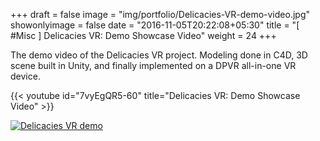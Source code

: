 +++
draft = false
image = "img/portfolio/Delicacies-VR-demo-video.jpg"
showonlyimage = false
date = "2016-11-05T20:22:08+05:30"
title = "[ #Misc ] Delicacies VR: Demo Showcase Video"
weight = 24
+++

The demo video of the Delicacies VR project. Modeling done in C4D, 3D scene built in Unity, and finally implemented on a DPVR all-in-one VR device.

{{< youtube id="7vyEgQR5-60" title="Delicacies VR: Demo Showcase Video" >}}
<br>

[![Delicacies VR demo][1]][1]

[1]: /img/portfolio/Delicacies-VR-demo-video.png
